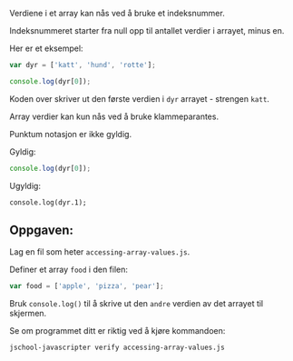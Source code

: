 Verdiene i et array kan nås ved å bruke et indeksnummer.

Indeksnummeret starter fra null opp til antallet verdier i arrayet, minus en.

Her er et eksempel:

```js
var dyr = ['katt', 'hund', 'rotte'];

console.log(dyr[0]);
```

Koden over skriver ut den første verdien i `dyr` arrayet - strengen `katt`.

Array verdier kan kun nås ved å bruke klammeparantes.

Punktum notasjon er ikke gyldig.

Gyldig:

```js
console.log(dyr[0]);
```

Ugyldig:
```
console.log(dyr.1);
```

## Oppgaven:

Lag en fil som heter `accessing-array-values.js`.

Definer et array `food` i den filen:
```js
var food = ['apple', 'pizza', 'pear'];
```

Bruk `console.log()` til å skrive ut den `andre` verdien av det arrayet til skjermen.

Se om programmet ditt er riktig ved å kjøre kommandoen:

```bash
jschool-javascripter verify accessing-array-values.js
```
